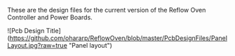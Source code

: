 These are the design files for the current version of the Reflow Oven Controller and Power Boards.

![Pcb Design Title] (https://github.com/ohararp/ReflowOven/blob/master/PcbDesignFiles/PanelLayout.jpg?raw=true "Panel layout")
